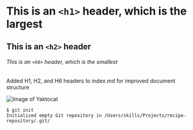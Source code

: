# This is an `<h1>` header, which is the largest
## This is an `<h2>` header
###### This is an `<h6>` header, which is the smallest


Added H1, H2, and H6 headers to index.md for improved document structure

![Image of Yaktocat](https://octodex.github.com/images/yaktocat.png)


```
$ git init
Initialized empty Git repository in /Users/skills/Projects/recipe-repository/.git/
```
